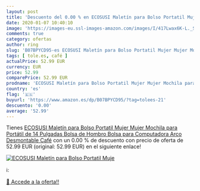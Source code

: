 ```yaml
---
layout: post
title: 'Descuento del 0.00 % en ECOSUSI Maletín para Bolso Portatil Muje'
date: 2020-01-07 10:40:10
image: 'https://images-eu.ssl-images-amazon.com/images/I/417Lwax6K-L._SL200_.jpg'
comments: true
category: ofertas
author: ring
slug: 'B07BPYCD95-es ECOSUSI Maletín para Bolso Portatil Mujer Mujer Mochila...'
tags: [ tole.es, café ]
actualPrice: 52.99 EUR
currency: EUR
price: 52.99
comparePrice: 52.99 EUR
prodname: 'ECOSUSI Maletín para Bolso Portatil Mujer Mujer Mochila para Portátil de 14 Pulgadas Bolsa de Hombro Bolsa para Computadora Arco Desmontable Café'
country: 'es'
flag: '🇪🇸'
buyurl: 'https://www.amazon.es/dp/B07BPYCD95/?tag=tolees-21'
descuento: '0.00'
average: '52.99'
---
```


Tienes [ECOSUSI Maletín para Bolso Portatil Mujer Mujer Mochila para Portátil de 14 Pulgadas Bolsa de Hombro Bolsa para Computadora Arco Desmontable Café](https://www.amazon.es/dp/B07BPYCD95/?tag=tolees-21) con un 0.00 % de descuento con precio de oferta de 52.99 EUR (original: 52.99 EUR) en el siguiente enlace!

[![ECOSUSI Maletín para Bolso Portatil Muje](https://images-eu.ssl-images-amazon.com/images/I/417Lwax6K-L._SL200_.jpg)](https://www.amazon.es/dp/B07BPYCD95/?tag=tolees-21)

ℹ️:


[🛒 Accede a la oferta!!](https://www.amazon.es/dp/B07BPYCD95/?tag=tolees-21)
